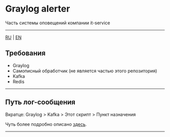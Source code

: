 # Graylog alerter 
Часть системы оповещений компании it-service

------
[RU](README.md) | [EN](../../README.md)
## Требования
 - Graylog
 - Самописный обработчик (не является частью этого репозитория)
 - Kafka
 - Redis

------

## Путь лог-сообщения
Вкратце: Graylog > Kafka > Этот скрипт > Пункт назначения

Чуть более подробно описано [здесь](LogEntryRoute.md).

------
